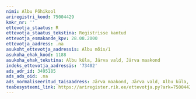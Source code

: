 ```yaml
---
nimi: Albu Põhikool
ariregistri_kood: 75004429
kmkr_nr: ''
ettevotja_staatus: R
ettevotja_staatus_tekstina: Registrisse kantud
ettevotja_esmakande_kpv: 28.08.2000
ettevotja_aadress: .na
asukoht_ettevotja_aadressis: Albu mõis/1
asukoha_ehak_kood: 1188
asukoha_ehak_tekstina: Albu küla, Järva vald, Järva maakond
indeks_ettevotja_aadressis: '73402'
ads_adr_id: 3495185
ads_ads_oid: .na
ads_normaliseeritud_taisaadress: Järva maakond, Järva vald, Albu küla, Albu mõis/1
teabesysteemi_link: https://ariregister.rik.ee/ettevotja.py?ark=75004429&ref=rekvisiidid
---
```

